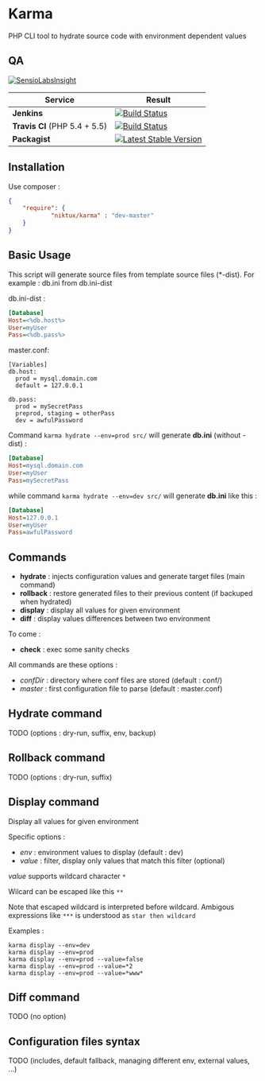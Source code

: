 Karma 
=====

PHP CLI tool to hydrate source code with environment dependent values 


QA
--

[![SensioLabsInsight](https://insight.sensiolabs.com/projects/94083ab1-1613-46c1-b380-ec575926ae39/big.png)](https://insight.sensiolabs.com/projects/94083ab1-1613-46c1-b380-ec575926ae39)

Service | Result
--- | ---
**Jenkins** | [![Build Status](http://jenkins.deboo.fr/job/Karma/badge/icon)](http://jenkins.deboo.fr/job/Karma/)
**Travis CI** (PHP 5.4 + 5.5) | [![Build Status](https://travis-ci.org/Niktux/karma.png?branch=master)](https://travis-ci.org/Niktux/karma)
**Packagist** | [![Latest Stable Version](https://poser.pugx.org/niktux/karma/v/stable.png)](https://packagist.org/packages/niktux/karma)

Installation
------------
Use composer :
```json
{
    "require": {
		    "niktux/karma" : "dev-master"
    }
}
```


Basic Usage 
-----------
This script will generate source files from template source files (*-dist).
For example : db.ini from db.ini-dist

db.ini-dist :
```ini
[Database]
Host=<%db.host%>
User=myUser
Pass=<%db.pass%>
```
master.conf:
```
[Variables]
db.host:
  prod = mysql.domain.com
  default = 127.0.0.1
  
db.pass:
  prod = mySecretPass
  preprod, staging = otherPass
  dev = awfulPassword
```

Command ```karma hydrate --env=prod src/``` will generate **db.ini** (without -dist) :

```ini
[Database]
Host=mysql.domain.com
User=myUser
Pass=mySecretPass
```

while command ```karma hydrate --env=dev src/``` will generate **db.ini** like this :

```ini
[Database]
Host=127.0.0.1
User=myUser
Pass=awfulPassword
```

Commands
--------

* **hydrate** : injects configuration values and generate target files (main command)
* **rollback** : restore generated files to their previous content (if backuped when hydrated)
* **display** : display all values for given environment
* **diff** : display values differences between two environment

To come : 
* **check** : exec some sanity checks

All commands are these options : 
* *confDir* : directory where conf files are stored (default : conf/)
* *master* : first configuration file to parse (default : master.conf)

Hydrate command
---------------
TODO
(options : dry-run, suffix, env, backup)

Rollback command
----------------
TODO
(options : dry-run, suffix)

Display command
---------------
Display all values for given environment

Specific options :
* *env* : environment values to display (default : dev)
* *value* : filter, display only values that match this filter (optional)

*value* supports wildcard character ```*``` 

Wilcard can be escaped like this ```**```

Note that escaped wildcard is interpreted before wildcard. Ambigous expressions like ```***``` is understood as ```star then wildcard```

Examples : 
```
karma display --env=dev
karma display --env=prod
karma display --env=prod --value=false
karma display --env=prod --value=*2
karma display --env=prod --value=*www*
```

Diff command
------------
TODO
(no option)

Configuration files syntax
--------------------------
TODO
(includes, default fallback, managing different env, external values, ...)


